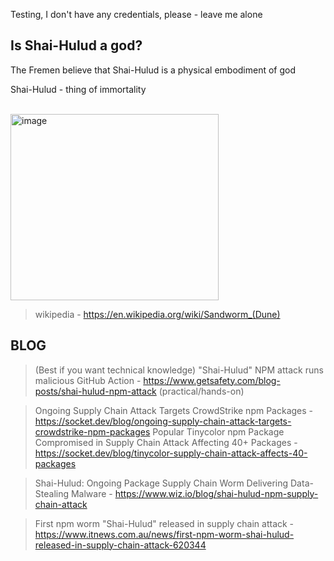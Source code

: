 Testing, I don't have any credentials, please - leave me alone

## Is Shai-Hulud a god?
The Fremen believe that Shai-Hulud is a physical embodiment of god 


Shai-Hulud - thing of immortality

<br />
<img width="333" height="298" alt="image" src="https://github.com/user-attachments/assets/2acf21d8-63a8-472a-ade4-445912db1993" />


> wikipedia - https://en.wikipedia.org/wiki/Sandworm_(Dune)

## BLOG
> (Best if you want technical knowledge) "Shai-Hulud" NPM attack runs malicious GitHub Action - https://www.getsafety.com/blog-posts/shai-hulud-npm-attack (practical/hands-on)

> Ongoing Supply Chain Attack Targets CrowdStrike npm Packages - https://socket.dev/blog/ongoing-supply-chain-attack-targets-crowdstrike-npm-packages
> Popular Tinycolor npm Package Compromised in Supply Chain Attack Affecting 40+ Packages - https://socket.dev/blog/tinycolor-supply-chain-attack-affects-40-packages

> Shai-Hulud: Ongoing Package Supply Chain Worm Delivering Data-Stealing Malware - https://www.wiz.io/blog/shai-hulud-npm-supply-chain-attack

> First npm worm "Shai-Hulud" released in supply chain attack - https://www.itnews.com.au/news/first-npm-worm-shai-hulud-released-in-supply-chain-attack-620344
